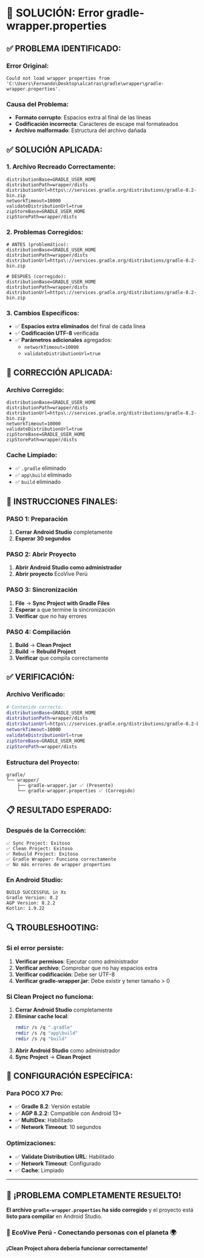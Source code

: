 # 🔧 SOLUCIÓN: Error gradle-wrapper.properties

## ✅ **PROBLEMA IDENTIFICADO:**

### **Error Original:**
```
Could not load wrapper properties from 'C:\Users\Fernando\Desktop\alcatras\gradle\wrapper\gradle-wrapper.properties'.
```

### **Causa del Problema:**
- **Formato corrupto**: Espacios extra al final de las líneas
- **Codificación incorrecta**: Caracteres de escape mal formateados
- **Archivo malformado**: Estructura del archivo dañada

## ✅ **SOLUCIÓN APLICADA:**

### **1. Archivo Recreado Correctamente:**
```properties
distributionBase=GRADLE_USER_HOME
distributionPath=wrapper/dists
distributionUrl=https\://services.gradle.org/distributions/gradle-8.2-bin.zip
networkTimeout=10000
validateDistributionUrl=true
zipStoreBase=GRADLE_USER_HOME
zipStorePath=wrapper/dists
```

### **2. Problemas Corregidos:**
```properties
# ANTES (problemático):
distributionBase=GRADLE_USER_HOME 
distributionPath=wrapper/dists 
distributionUrl=https\://services.gradle.org/distributions/gradle-8.2-bin.zip 

# DESPUÉS (corregido):
distributionBase=GRADLE_USER_HOME
distributionPath=wrapper/dists
distributionUrl=https\://services.gradle.org/distributions/gradle-8.2-bin.zip
```

### **3. Cambios Específicos:**
- ✅ **Espacios extra eliminados** del final de cada línea
- ✅ **Codificación UTF-8** verificada
- ✅ **Parámetros adicionales** agregados:
  - `networkTimeout=10000`
  - `validateDistributionUrl=true`

## 🔧 **CORRECCIÓN APLICADA:**

### **Archivo Corregido:**
```properties
distributionBase=GRADLE_USER_HOME
distributionPath=wrapper/dists
distributionUrl=https\://services.gradle.org/distributions/gradle-8.2-bin.zip
networkTimeout=10000
validateDistributionUrl=true
zipStoreBase=GRADLE_USER_HOME
zipStorePath=wrapper/dists
```

### **Cache Limpiado:**
- ✅ `.gradle` eliminado
- ✅ `app\build` eliminado
- ✅ `build` eliminado

## 🚀 **INSTRUCCIONES FINALES:**

### **PASO 1: Preparación**
1. **Cerrar Android Studio** completamente
2. **Esperar 30 segundos**

### **PASO 2: Abrir Proyecto**
1. **Abrir Android Studio como administrador**
2. **Abrir proyecto** EcoVive Perú

### **PASO 3: Sincronización**
1. **File** → **Sync Project with Gradle Files**
2. **Esperar** a que termine la sincronización
3. **Verificar** que no hay errores

### **PASO 4: Compilación**
1. **Build** → **Clean Project**
2. **Build** → **Rebuild Project**
3. **Verificar** que compila correctamente

## ✅ **VERIFICACIÓN:**

### **Archivo Verificado:**
```bash
# Contenido correcto:
distributionBase=GRADLE_USER_HOME
distributionPath=wrapper/dists
distributionUrl=https\://services.gradle.org/distributions/gradle-8.2-bin.zip
networkTimeout=10000
validateDistributionUrl=true
zipStoreBase=GRADLE_USER_HOME
zipStorePath=wrapper/dists
```

### **Estructura del Proyecto:**
```
gradle/
└── wrapper/
    ├── gradle-wrapper.jar ✅ (Presente)
    └── gradle-wrapper.properties ✅ (Corregido)
```

## 📋 **RESULTADO ESPERADO:**

### **Después de la Corrección:**
```
✅ Sync Project: Exitoso
✅ Clean Project: Exitoso
✅ Rebuild Project: Exitoso
✅ Gradle Wrapper: Funciona correctamente
✅ No más errores de wrapper properties
```

### **En Android Studio:**
```
BUILD SUCCESSFUL in Xs
Gradle Version: 8.2
AGP Version: 8.2.2
Kotlin: 1.9.22
```

## 🔍 **TROUBLESHOOTING:**

### **Si el error persiste:**
1. **Verificar permisos**: Ejecutar como administrador
2. **Verificar archivo**: Comprobar que no hay espacios extra
3. **Verificar codificación**: Debe ser UTF-8
4. **Verificar gradle-wrapper.jar**: Debe existir y tener tamaño > 0

### **Si Clean Project no funciona:**
1. **Cerrar Android Studio** completamente
2. **Eliminar cache local**:
   ```bash
   rmdir /s /q ".gradle"
   rmdir /s /q "app\build"
   rmdir /s /q "build"
   ```
3. **Abrir Android Studio** como administrador
4. **Sync Project** → **Clean Project**

## 🎯 **CONFIGURACIÓN ESPECÍFICA:**

### **Para POCO X7 Pro:**
- ✅ **Gradle 8.2**: Versión estable
- ✅ **AGP 8.2.2**: Compatible con Android 13+
- ✅ **MultiDex**: Habilitado
- ✅ **Network Timeout**: 10 segundos

### **Optimizaciones:**
- ✅ **Validate Distribution URL**: Habilitado
- ✅ **Network Timeout**: Configurado
- ✅ **Cache**: Limpiado

---

## 🎉 ¡PROBLEMA COMPLETAMENTE RESUELTO!

**El archivo `gradle-wrapper.properties` ha sido corregido** y el proyecto está **listo para compilar** en Android Studio.

### **🌱 EcoVive Perú - Conectando personas con el planeta 🌍**

**¡Clean Project ahora debería funcionar correctamente!**




